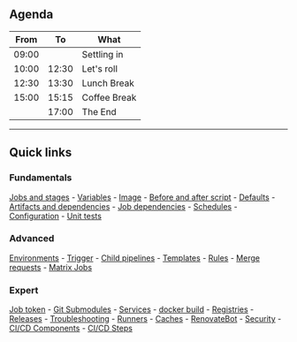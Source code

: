 ## Agenda

| From  | To    | What                                                            |
|-------|-------|-----------------------------------------------------------------|
| 09:00 |       | Settling in <i class="fa-duotone fa-solid fa-seat-airline"></i> |
| 10:00 | 12:30 | Let's roll <i class="fa fa-rabbit-running"></i>                 |
| 12:30 | 13:30 | Lunch Break <i class="fa fa-pot-food"></i>                      |
| 15:00 | 15:15 | Coffee Break <i class="fa fa-mug-hot"></i>                      |
|       | 17:00 | The End <i class="fa fa-flag-checkered"></i>                    |

---

## Quick links

### Fundamentals

[Jobs and stages](#/gitlab_jobs) - [Variables](#/gitlab_variables) - [Image](#/gitlab_image) - [Before and after script](#/gitlab_script_blocks) - [Defaults](#/gitlab_default) - [Artifacts and dependencies](#/gitlab_artifacts) - [Job dependencies](#/gitlab_job_deps) - [Schedules](#/gitlab_schedules) - [Configuration](#/gitlab_ci_configuration) - [Unit tests](#/gitlab_unit_tests)

### Advanced

[Environments](#/gitlab_environments) - [Trigger](#/gitlab_triggers) - [Child pipelines](#/gitlab_triggers) - [Templates](#/gitlab_templates) - [Rules](#/gitlab_rules) - [Merge requests](#/gitlab_merge_requests) - [Matrix Jobs](#/gitlab_matrix_jobs)

### Expert

[Job token](#/gitlab_job_token) - [Git Submodules](#/gitlab_git_submodules) - [Services](#/gitlab_services) - [docker build](#/gitlab_docker) - [Registries](#/gitlab_registries) - [Releases](#/gitlab_releases) - [Troubleshooting](#/gitlab_troubleshooting) - [Runners](#/gitlab_runners) - [Caches](#/gitlab_caches) - [RenovateBot](#/gitlab_renovate) - [Security](#/gitlab_security) - [CI/CD Components](#/gitlab_components) - [CI/CD Steps](#/gitlab_steps)
